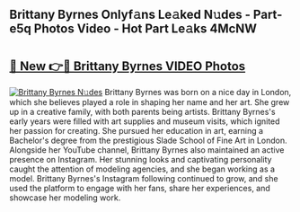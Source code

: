 ## Brittany Byrnes Onlyf𝚊ns Le𝚊ked N𝚞des - Part-e5q Photos Video - Hot Part Le𝚊ks 4McNW

# <h2><a href="http://ab17146.deff.icu/?id=Brittany+Byrnes">🔗 New 👉🔴 Brittany Byrnes VIDEO Photos</a></h2>

[![Brittany Byrnes N𝚞des](https://i.imgur.com/rIISA9y.gif)](http://ab17146.deff.icu/?id=Brittany+Byrnes)
Brittany Byrnes was born on a nice day in London, which she believes played a role in shaping her name and her art. She grew up in a creative family, with both parents being artists. Brittany Byrnes's early years were filled with art supplies and museum visits, which ignited her passion for creating. She pursued her education in art, earning a Bachelor's degree from the prestigious Slade School of Fine Art in London. Alongside her YouTube channel, Brittany Byrnes also maintained an active presence on Instagram. Her stunning looks and captivating personality caught the attention of modeling agencies, and she began working as a model. Brittany Byrnes's Instagram following continued to grow, and she used the platform to engage with her fans, share her experiences, and showcase her modeling work.
